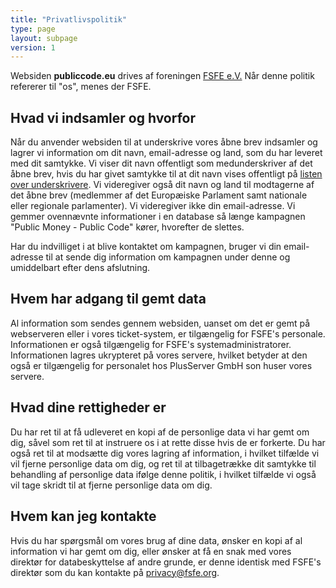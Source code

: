 ```yaml
---
title: "Privatlivspolitik"
type: page
layout: subpage
version: 1
---
```


Websiden **publiccode.eu** drives af foreningen
[FSFE e.V.](https://fsfe.org/about/legal/imprint.html)
Når denne politik refererer til "os", menes der FSFE.

## Hvad vi indsamler og hvorfor

Når du anvender websiden til at underskrive vores åbne brev indsamler
og lagrer vi information om dit navn, email-adresse og land,
som du har leveret med dit samtykke. Vi viser dit navn offentligt
som medunderskriver af det åbne brev, hvis du har givet samtykke
til at dit navn vises offentligt på [listen over 
underskrivere](/openletter/all-signatures). Vi videregiver også
dit navn og land til modtagerne af det åbne brev
(medlemmer af det Europæiske Parlament samt nationale eller
regionale parlamenter). Vi videregiver ikke din email-adresse.
Vi gemmer ovennævnte informationer i en database så længe kampagnen
"Public Money - Public Code" kører, hvorefter de slettes.

Har du indvilliget i at blive kontaktet om kampagnen, bruger
vi din email-adresse til at sende dig information om
kampagnen under denne og umiddelbart efter dens afslutning.

## Hvem har adgang til gemt data

Al information som sendes gennem websiden, uanset om det er gemt
på webserveren eller i vores ticket-system, er tilgængelig for FSFE's
personale. Informationen er også tilgængelig for FSFE's
systemadministratorer. Informationen lagres ukrypteret på vores
servere, hvilket betyder at den også er tilgængelig for
personalet hos PlusServer GmbH son huser vores servere.

## Hvad dine rettigheder er

Du har ret til at få udleveret en kopi af de personlige data vi har gemt
om dig, såvel som ret til at instruere os i at rette disse hvis
de er forkerte. Du har også ret til at modsætte dig vores lagring
af information, i hvilket tilfælde vi vil fjerne personlige data om
dig, og ret til at tilbagetrække dit samtykke til behandling af
personlige data ifølge denne politik, i hvilket tilfælde vi også vil
tage skridt til at fjerne personlige data om dig.

## Hvem kan jeg kontakte

Hvis du har spørgsmål om vores brug af dine data, ønsker en kopi
af al information vi har gemt om dig, eller ønsker at få en snak
med vores direktør for databeskyttelse af andre grunde, er denne
identisk med FSFE's direktør som du kan kontakte 
på [privacy@fsfe.org](mailto:privacy@fsfe.org).
